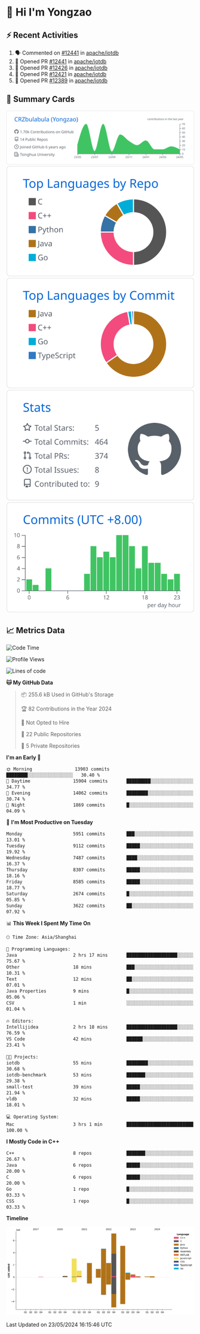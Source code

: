# 👋 Hi I'm Yongzao

## ⚡ Recent Activities
<!--START_SECTION:activity-->
1. 🗣 Commented on [#12441](https://github.com/apache/iotdb/pull/12441#issuecomment-2095050533) in [apache/iotdb](https://github.com/apache/iotdb)
2. 💪 Opened PR [#12441](https://github.com/apache/iotdb/pull/12441) in [apache/iotdb](https://github.com/apache/iotdb)
3. 💪 Opened PR [#12426](https://github.com/apache/iotdb/pull/12426) in [apache/iotdb](https://github.com/apache/iotdb)
4. 💪 Opened PR [#12421](https://github.com/apache/iotdb/pull/12421) in [apache/iotdb](https://github.com/apache/iotdb)
5. 💪 Opened PR [#12389](https://github.com/apache/iotdb/pull/12389) in [apache/iotdb](https://github.com/apache/iotdb)
<!--END_SECTION:activity-->

## 🎑 Summary Cards

[![](https://raw.githubusercontent.com/CRZbulabula/CRZbulabula/main/profile-summary-card-output/github/0-profile-details.svg)](https://github.com/vn7n24fzkq/github-profile-summary-cards)
[![](https://raw.githubusercontent.com/CRZbulabula/CRZbulabula/main/profile-summary-card-output/github/1-repos-per-language.svg)](https://github.com/vn7n24fzkq/github-profile-summary-cards) [![](https://raw.githubusercontent.com/CRZbulabula/CRZbulabula/main/profile-summary-card-output/github/2-most-commit-language.svg)](https://github.com/vn7n24fzkq/github-profile-summary-cards)
[![](https://raw.githubusercontent.com/CRZbulabula/CRZbulabula/main/profile-summary-card-output/github/3-stats.svg)](https://github.com/vn7n24fzkq/github-profile-summary-cards) [![](https://raw.githubusercontent.com/CRZbulabula/CRZbulabula/main/profile-summary-card-output/github/4-productive-time.svg)](https://github.com/vn7n24fzkq/github-profile-summary-cards)

## 📈 Metrics Data

<!--START_SECTION:waka-->
![Code Time](http://img.shields.io/badge/Code%20Time-647%20hrs%2034%20mins-blue)

![Profile Views](http://img.shields.io/badge/Profile%20Views-3-blue)

![Lines of code](https://img.shields.io/badge/From%20Hello%20World%20I%27ve%20Written-28.4%20million%20lines%20of%20code-blue)

**🐱 My GitHub Data** 

> 📦 255.6 kB Used in GitHub's Storage 
 > 
> 🏆 82 Contributions in the Year 2024
 > 
> 🚫 Not Opted to Hire
 > 
> 📜 22 Public Repositories 
 > 
> 🔑 5 Private Repositories 
 > 
**I'm an Early 🐤** 

```text
🌞 Morning                13903 commits       ████████░░░░░░░░░░░░░░░░░   30.40 % 
🌆 Daytime                15904 commits       █████████░░░░░░░░░░░░░░░░   34.77 % 
🌃 Evening                14062 commits       ████████░░░░░░░░░░░░░░░░░   30.74 % 
🌙 Night                  1869 commits        █░░░░░░░░░░░░░░░░░░░░░░░░   04.09 % 
```
📅 **I'm Most Productive on Tuesday** 

```text
Monday                   5951 commits        ███░░░░░░░░░░░░░░░░░░░░░░   13.01 % 
Tuesday                  9112 commits        █████░░░░░░░░░░░░░░░░░░░░   19.92 % 
Wednesday                7487 commits        ████░░░░░░░░░░░░░░░░░░░░░   16.37 % 
Thursday                 8307 commits        █████░░░░░░░░░░░░░░░░░░░░   18.16 % 
Friday                   8585 commits        █████░░░░░░░░░░░░░░░░░░░░   18.77 % 
Saturday                 2674 commits        █░░░░░░░░░░░░░░░░░░░░░░░░   05.85 % 
Sunday                   3622 commits        ██░░░░░░░░░░░░░░░░░░░░░░░   07.92 % 
```


📊 **This Week I Spent My Time On** 

```text
🕑︎ Time Zone: Asia/Shanghai

💬 Programming Languages: 
Java                     2 hrs 17 mins       ███████████████████░░░░░░   75.67 % 
Other                    18 mins             ███░░░░░░░░░░░░░░░░░░░░░░   10.31 % 
Text                     12 mins             ██░░░░░░░░░░░░░░░░░░░░░░░   07.01 % 
Java Properties          9 mins              █░░░░░░░░░░░░░░░░░░░░░░░░   05.06 % 
CSV                      1 min               ░░░░░░░░░░░░░░░░░░░░░░░░░   01.04 % 

🔥 Editors: 
Intellijidea             2 hrs 18 mins       ███████████████████░░░░░░   76.59 % 
VS Code                  42 mins             ██████░░░░░░░░░░░░░░░░░░░   23.41 % 

🐱‍💻 Projects: 
iotdb                    55 mins             ████████░░░░░░░░░░░░░░░░░   30.68 % 
iotdb-benchmark          53 mins             ███████░░░░░░░░░░░░░░░░░░   29.38 % 
small-test               39 mins             █████░░░░░░░░░░░░░░░░░░░░   21.94 % 
vldb                     32 mins             █████░░░░░░░░░░░░░░░░░░░░   18.01 % 

💻 Operating System: 
Mac                      3 hrs 1 min         █████████████████████████   100.00 % 
```

**I Mostly Code in C++** 

```text
C++                      8 repos             ███████░░░░░░░░░░░░░░░░░░   26.67 % 
Java                     6 repos             █████░░░░░░░░░░░░░░░░░░░░   20.00 % 
C                        6 repos             █████░░░░░░░░░░░░░░░░░░░░   20.00 % 
Go                       1 repo              █░░░░░░░░░░░░░░░░░░░░░░░░   03.33 % 
CSS                      1 repo              █░░░░░░░░░░░░░░░░░░░░░░░░   03.33 % 
```



**Timeline**

![Lines of Code chart](https://raw.githubusercontent.com/CRZbulabula/CRZbulabula/main/assets/bar_graph.png)


 Last Updated on 23/05/2024 16:15:46 UTC
<!--END_SECTION:waka-->

